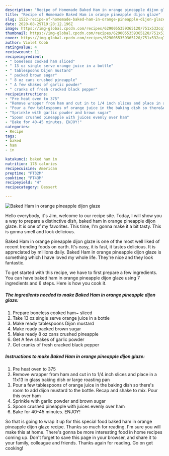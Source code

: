 ```yaml
---
description: "Recipe of Homemade Baked Ham in orange pineapple dijon glaze"
title: "Recipe of Homemade Baked Ham in orange pineapple dijon glaze"
slug: 1522-recipe-of-homemade-baked-ham-in-orange-pineapple-dijon-glaze
date: 2020-08-29T19:28:12.196Z
image: https://img-global.cpcdn.com/recipes/6290055359365120/751x532cq70/baked-ham-in-orange-pineapple-dijon-glaze-recipe-main-photo.jpg
thumbnail: https://img-global.cpcdn.com/recipes/6290055359365120/751x532cq70/baked-ham-in-orange-pineapple-dijon-glaze-recipe-main-photo.jpg
cover: https://img-global.cpcdn.com/recipes/6290055359365120/751x532cq70/baked-ham-in-orange-pineapple-dijon-glaze-recipe-main-photo.jpg
author: Violet Cobb
ratingvalue: 4
reviewcount: 11
recipeingredient:
- " boneless cooked ham sliced"
- " 13 oz single serve orange juice in a bottle"
- " tablespoons Dijon mustard"
- " packed brown sugar"
- " 8 oz cans crushed pineapple"
- " A few shakes of garlic powder"
- " cranks of fresh cracked black pepper"
recipeinstructions:
- "Pre heat oven to 375"
- "Remove wrapper from ham and cut in to 1/4 inch slices and place in a 11x13 in glass baking dish or large roasting pan"
- "Pour a few tablespoons of orange juice in the baking dish so there&#39;s room to add dijon mustard to the bottle. Recap and shake to mix. Pour this over ham"
- "Sprinkle with garlic powder and brown sugar"
- "Spoon crushed pineapple with juices evenly over ham"
- "Bake for 40-45 minutes. ENJOY!"
categories:
- Recipe
tags:
- baked
- ham
- in

katakunci: baked ham in 
nutrition: 178 calories
recipecuisine: American
preptime: "PT32M"
cooktime: "PT43M"
recipeyield: "4"
recipecategory: Dessert

---
```



![Baked Ham in orange pineapple dijon glaze](https://img-global.cpcdn.com/recipes/6290055359365120/751x532cq70/baked-ham-in-orange-pineapple-dijon-glaze-recipe-main-photo.jpg)

Hello everybody, it's Jim, welcome to our recipe site. Today, I will show you a way to prepare a distinctive dish, baked ham in orange pineapple dijon glaze. It is one of my favorites. This time, I'm gonna make it a bit tasty. This is gonna smell and look delicious.



Baked Ham in orange pineapple dijon glaze is one of the most well liked of recent trending foods on earth. It's easy, it is fast, it tastes delicious. It is appreciated by millions daily. Baked Ham in orange pineapple dijon glaze is something which I have loved my whole life. They're nice and they look fantastic.


To get started with this recipe, we have to first prepare a few ingredients. You can have baked ham in orange pineapple dijon glaze using 7 ingredients and 6 steps. Here is how you cook it.

<!--inarticleads1-->

##### The ingredients needed to make Baked Ham in orange pineapple dijon glaze:

1. Prepare  boneless cooked ham~ sliced
1. Take  13 oz single serve orange juice in a bottle
1. Make ready  tablespoons Dijon mustard
1. Make ready  packed brown sugar
1. Make ready  8 oz cans crushed pineapple
1. Get  A few shakes of garlic powder
1. Get  cranks of fresh cracked black pepper




<!--inarticleads2-->

##### Instructions to make Baked Ham in orange pineapple dijon glaze:

1. Pre heat oven to 375
1. Remove wrapper from ham and cut in to 1/4 inch slices and place in a 11x13 in glass baking dish or large roasting pan
1. Pour a few tablespoons of orange juice in the baking dish so there&#39;s room to add dijon mustard to the bottle. Recap and shake to mix. Pour this over ham
1. Sprinkle with garlic powder and brown sugar
1. Spoon crushed pineapple with juices evenly over ham
1. Bake for 40-45 minutes. ENJOY!




So that is going to wrap it up for this special food baked ham in orange pineapple dijon glaze recipe. Thanks so much for reading. I'm sure you will make this at home. There's gonna be more interesting food in home recipes coming up. Don't forget to save this page in your browser, and share it to your family, colleague and friends. Thanks again for reading. Go on get cooking!
